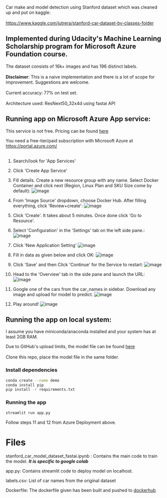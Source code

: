 Car make and model detection using Stanford dataset which was cleaned up and put on kaggle: <br></br>
https://www.kaggle.com/jutrera/stanford-car-dataset-by-classes-folder

## Implemented during Udacity's Machine Learning Scholarship program for Microsoft Azure Foundation course.


The dataset consists of 16k+ images and has 196 distinct labels.<br></br>
<b>Disclaimer</b>: This is a naive implementation and there is a lot of scope for improvement. Suggestions are welcome.<br></br>
Current accuracy: 77% on test set.<br></br>
Architecture used: ResNext50_32x4d using fastai API

## Running app on Microsoft Azure App service:

This service is not free. Pricing can be found [here](https://azure.microsoft.com/en-gb/pricing/details/app-service/windows/?WT.mc_id=azureportalcard_Service_App%20Services_-inproduct-azureportal)

You need a free-tier/paid subscription with Microsoft Azure at https://portal.azure.com/ <br></br>

1. Search/look for 'App Services'
2. Click 'Create App Service'
3. Fill details. Create a new resource group with any name. Select Docker Container and click next (Region, Linux Plan and SKU Size come by default):
![image](https://user-images.githubusercontent.com/48802744/91644360-e9473100-ea58-11ea-8a75-ea3e35a7c32c.png)

4. From 'Image Source' dropdown, choose Docker Hub. After filling everything, click 'Review+create':
![image](https://user-images.githubusercontent.com/48802744/91644385-26abbe80-ea59-11ea-90a3-d45f46d48765.png)

5. Click 'Create'. It takes about 5 minutes. Once done click 'Go to Resource'.

6. Select 'Configuration' in the 'Settings' tab on the left side pane.:
![image](https://user-images.githubusercontent.com/48802744/91644581-02e97800-ea5b-11ea-95c3-32118822bdcf.png)

7. Click 'New Application Setting'
![image](https://user-images.githubusercontent.com/48802744/91644642-9ae76180-ea5b-11ea-84ba-30fc248baf39.png)

8. Fill in data as given below and click OK:
![image](https://user-images.githubusercontent.com/48802744/91644667-e1d55700-ea5b-11ea-8d1c-a42f98419678.png)

9. Click 'Save' and then Click 'Continue' for the Service to restart:
![image](https://user-images.githubusercontent.com/48802744/91644683-134e2280-ea5c-11ea-8754-ffb428efef52.png)

10. Head to the 'Overview' tab in the side pane and launch the URL:
![image](https://user-images.githubusercontent.com/48802744/91644737-8e173d80-ea5c-11ea-8357-6851ebc8e699.png)

11. Google one of the cars from the car_names in sidebar. Download any image and upload for model to predict. 
![image](https://user-images.githubusercontent.com/48802744/91644803-3b8a5100-ea5d-11ea-9010-1ba1ccb34f84.png)

12. Play around!
![image](https://user-images.githubusercontent.com/48802744/91644785-17c70b00-ea5d-11ea-820c-b69a18c4d2b1.png)


## Running the app on local system:

I assume you have miniconda/anaconda installed and your system has at least 2GB RAM.

Due to GitHub's upload limits, the model file can be found [here](https://drive.google.com/file/d/1eDUeSsMCt5aTHJ291766mFwqlMjYtyPb/view?usp=sharing) <br></br>
Clone this repo, place the model file in the same folder.

### Install dependencies
```bash
conda create --name demo
conda install pip
pip install -r requirements.txt
```
### Running the app
```bash
streamlit run app.py
```
Follow steps 11 and 12 from Azure Deployment above.


# Files
  stanford_car_model_dataset_fastai.ipynb : 
  Contains the main code to train the model. <i><b>It is specific to google colab </b></i>
  
  app.py:
  Contains streamlit code to deploy model on localhost.
  
  labels.csv:
  List of car names from the original dataset
  
  Dockerfile:
  The dockerfile given has been built and pushed to [dockerhub](https://hub.docker.com/r/aakashbakhle/streamlit)
 
